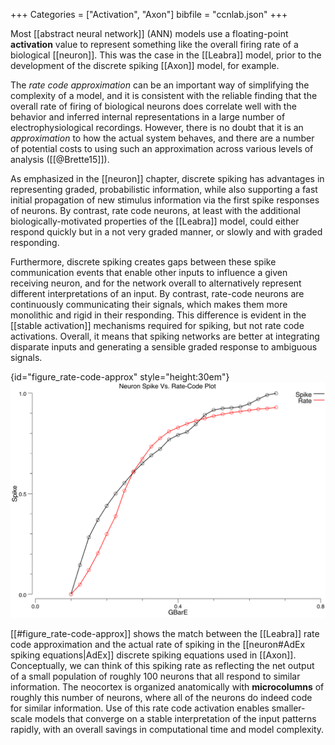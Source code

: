 +++
Categories = ["Activation", "Axon"]
bibfile = "ccnlab.json"
+++

Most [[abstract neural network]] (ANN) models use a floating-point **activation** value to represent something like the overall firing rate of a biological [[neuron]]. This was the case in the [[Leabra]] model, prior to the development of the discrete spiking [[Axon]] model, for example.

The _rate code approximation_ can be an important way of simplifying the complexity of a model, and it is consistent with the reliable finding that the overall rate of firing of biological neurons does correlate well with the behavior and inferred internal representations in a large number of electrophysiological recordings. However, there is no doubt that it is an _approximation_ to how the actual system behaves, and there are a number of potential costs to using such an approximation across various levels of analysis ([[@Brette15]]).

As emphasized in the [[neuron]] chapter, discrete spiking has advantages in representing graded, probabilistic information, while also supporting a fast initial propagation of new stimulus information via the first spike responses of neurons. By contrast, rate code neurons, at least with the additional biologically-motivated properties of the [[Leabra]] model, could either respond quickly but in a not very graded manner, or slowly and with graded responding.

Furthermore, discrete spiking creates gaps between these spike communication events that enable other inputs to influence a given receiving neuron, and for the network overall to alternatively represent different interpretations of an input. By contrast, rate-code neurons are continuously communicating their signals, which makes them more monolithic and rigid in their responding. This difference is evident in the [[stable activation]] mechanisms required for spiking, but not rate code activations. Overall, it means that spiking networks are better at integrating disparate inputs and generating a sensible graded response to ambiguous signals.

{id="figure_rate-code-approx" style="height:30em"}
![Quality of the rate code approximation (rate line) to actual spiking rate (Spike line), over a range of excitatory input levels (GBarE). The rate code approximation is based on the "gelin" (linear in Ge) model comparing $Ge$ to $g_e^{\Theta}$, using the Noisy XX1 sigmoidal function, and also including spike rate adaptation as included in the AdEx model.](media/fig_neuron_rate_code_approx.png)

[[#figure_rate-code-approx]] shows the match between the [[Leabra]] rate code approximation and the actual rate of spiking in the [[neuron#AdEx spiking equations|AdEx]] discrete spiking equations used in [[Axon]]. Conceptually, we can think of this spiking rate as reflecting the net output of a small population of roughly 100 neurons that all respond to similar information. The neocortex is organized anatomically with **microcolumns** of roughly this number of neurons, where all of the neurons do indeed code for similar information. Use of this rate code activation enables smaller-scale models that converge on a stable interpretation of the input patterns rapidly, with an overall savings in computational time and model complexity.


